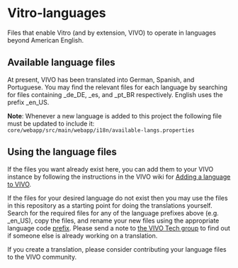 Vitro-languages
===============

Files that enable Vitro (and by extension, VIVO) to operate in languages beyond American English.

Available language files
------------------------

At present, VIVO has been translated into German, Spanish, and Portuguese. You may find the relevant files for each language by searching for files containing _de_DE, _es, and _pt_BR respectively. English uses the prefix _en_US.

**Note**: Whenever a new language is added to this project the following file must be updated to include it:
`core/webapp/src/main/webapp/i18n/available-langs.properties`

Using the language files
------------------------

If the files you want already exist here, you can add them to your VIVO instance by
following the instructions in the VIVO wiki for [Adding a language to VIVO][1].

If the files for your desired language do not exist then you may use the files in this repository as a
starting point for doing the translations yourself. Search for the required files for any of the language prefixes above (e.g. _en_US), copy the files, and rename your new files using the appropriate language code [prefix][2]. Please send a note to [the VIVO Tech group][3]
to find out if someone else is already working on a translation.

If you create a translation, please consider contributing your language files to the VIVO community.

[1]: https://wiki.duraspace.org/display/VIVODOC110x/Internationalization#Internationalization-AddinganexistinglanguagetoyourVIVOsite
[2]: https://en.wikipedia.org/wiki/List_of_ISO_639-1_codes
[3]: mailto:vivo-tech@googlegroups.com
